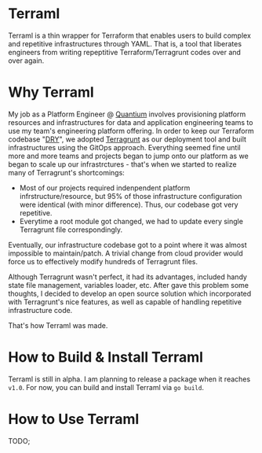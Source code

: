 # Terraml
Terraml is a thin wrapper for Terraform that enables users to build complex and repetitive infrastructures through YAML. That is, a tool that liberates engineers from writing repeptitive Terraform/Terragrunt codes over and over again.

# Why Terraml
My job as a Platform Engineer @ [Quantium](https://quantium.com/) involves provisioning platform resources and infrastructures for data and application engineering teams to use my team's engineering platform offering. In order to keep our Terraform codebase "[DRY](https://terragrunt.gruntwork.io/docs/features/keep-your-terraform-code-dry/)", we adopted [Terragrunt](https://terragrunt.gruntwork.io/) as our deployment tool and built infrastructures using the GitOps approach. Everything seemed fine until more and more teams and projects began to jump onto our platform as we began to scale up our infrastrctures - that's when we started to realize many of Terragrunt's shortcomings:
- Most of our projects required indenpendent platform infrstructure/resource, but 95% of those infrastructure configuration were identical (with minor difference). Thus, our codebase got very repetitive.
- Everytime a root module got changed, we had to update every single Terragrunt file correspondingly.

Eventually, our infrastructure codebase got to a point where it was almost impossible to maintain/patch. A trivial change from cloud provider would force us to effectively modify hundreds of Terragrunt files.

Although Terragrunt wasn't perfect, it had its advantages, included handy state file management, variables loader, etc. After gave this problem some thoughts, I decided to develop an open source solution which incorporated with Terragrunt's nice features, as well as capable of handling repetitive infrastructure code.

That's how Terraml was made.

# How to Build & Install Terraml

Terraml is still in alpha. I am planning to release a package when it reaches ```v1.0```. For now, you can build and install Terraml via ```go build```.

# How to Use Terraml

TODO;
